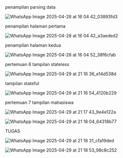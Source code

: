 penampilan parsing data


![WhatsApp Image 2025-04-28 at 16 04 42_03893fd3](https://github.com/user-attachments/assets/99f6dcea-d193-48d8-8fbd-1bdafcd14c5b)


penampilan halaman pertama


![WhatsApp Image 2025-04-28 at 16 04 42_a3aeded2](https://github.com/user-attachments/assets/e32751b8-a36d-446b-968b-0998bde559c4)


penampilan halaman kedua


![WhatsApp Image 2025-04-28 at 16 04 52_38f6cfab](https://github.com/user-attachments/assets/6750cf77-8ef6-479b-ab81-95d58f972fbd)


pertemuan 6 tampilan stateless


![WhatsApp Image 2025-04-29 at 21 16 36_e14d538d](https://github.com/user-attachments/assets/6248e521-5398-45e7-b23a-ec31775783c6)


tampilan stateful


![WhatsApp Image 2025-04-29 at 21 16 54_4120b229](https://github.com/user-attachments/assets/37189fe0-0a5d-4627-98a9-a5393d12bac0)


pertemuan 7 tampilan mahasiswa


![WhatsApp Image 2025-04-29 at 21 17 43_9e4e122a](https://github.com/user-attachments/assets/8b131b8c-fb49-437e-9083-ba4840d91d70)


![WhatsApp Image 2025-04-29 at 21 18 04_64318b77](https://github.com/user-attachments/assets/3c15915e-f586-4659-b23e-14526d4abb8f)


TUGAS


![WhatsApp Image 2025-04-29 at 21 18 31_cfa19ded](https://github.com/user-attachments/assets/d749d3d2-ee42-415b-bddd-9481a3be23ff)


![WhatsApp Image 2025-04-29 at 21 18 53_98c8c252](https://github.com/user-attachments/assets/2f4a16eb-8d05-41c1-ac4f-22b87314a32f)







